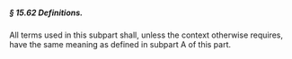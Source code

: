 ##### § 15.62 Definitions. #####

All terms used in this subpart shall, unless the context otherwise requires, have the same meaning as defined in subpart A of this part.